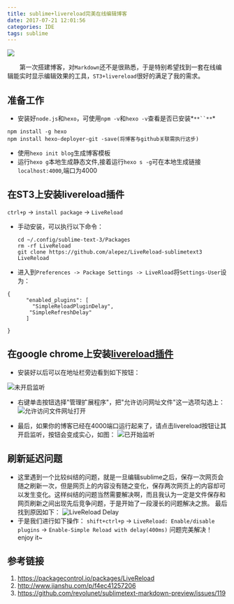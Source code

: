 ```yaml
---
title: sublime+livereload完美在线编辑博客
date: 2017-07-21 12:01:56
categories: IDE
tags: sublime
---
```


![](http://p158wkz8m.bkt.clouddn.com/sublime.jpeg)

&emsp;&emsp;第一次搭建博客，对`Markdown`还不是很熟悉，于是特别希望找到一套在线编辑能实时显示编辑效果的工具，`ST3+livereload`很好的满足了我的需求。
  <!-- more -->
## 准备工作
* 安装好`node.js`和`hexo`，可使用`npm -v`和`hexo -v`查看是否已安装*`**``**`*
```
npm install -g hexo
npm install hexo-deployer-git -save(将博客与github关联需执行这步)
```
* 使用`hexo init blog`生成博客模板
* 运行`hexo g`本地生成静态文件,接着运行`hexo s -g`可在本地生成链接`localhost:4000`,端口为4000

## 在ST3上安装livereload插件
`ctrl+p` -> `install package` -> `LiveReload`
* 手动安装，可以执行以下命令：
  ```
  cd ~/.config/sublime-text-3/Packages
  rm -rf LiveReload
  git clone https://github.com/alepez/LiveReload-sublimetext3 LiveReload
  ```
* 进入到`Preferences -> Package Settings -> LiveRload`将`Settings-User`设为：
```
{
      "enabled_plugins": [
      	"SimpleReloadPluginDelay",
       "SimpleRefreshDelay"
      ] 
     
}
```

## 在google chrome上安装[livereload插件](https://chrome.google.com/webstore/search/livereload?hl=zh-CN)
* 安装好以后可以在地址栏旁边看到如下按钮：

![](http://p158wkz8m.bkt.clouddn.com/livereload1.png "未开启监听")

* 右键单击按钮选择"管理扩展程序"，把"允许访问网址文件"这一选项勾选上：
  ![](http://p158wkz8m.bkt.clouddn.com/livereload2.png "允许访问文件网址打开")

* 最后，如果你的博客已经在4000端口运行起来了，请点击livereload按钮让其开启监听，按钮会变成实心，如图：
  ![](http://p158wkz8m.bkt.clouddn.com/livereload3.png "已开始监听")

## 刷新延迟问题
* 这里遇到一个比较纠结的问题，就是一旦编辑sublime之后，保存一次网页会随之刷新一次，但是网页上的内容没有随之变化，保存两次网页上的内容却可以发生变化。这样纠结的问题当然需要解决啊，而且我认为一定是文件保存和网页刷新之间出现先后竞争问题，于是开始了一段漫长的问题解决之旅。
  最后找到原因如下：
  ![](http://p158wkz8m.bkt.clouddn.com/simpleloaddelay.png "LiveReload Delay")
* 于是我们进行如下操作：
   `shift+ctrl+p` -> `LiveReload: Enable/disable plugins` -> `Enable-Simple Reload with delay(400ms)`
    问题完美解决！enjoy it~

## 参考链接
1. https://packagecontrol.io/packages/LiveReload
2. http://www.jianshu.com/p/f4ec41257206
3. https://github.com/revolunet/sublimetext-markdown-preview/issues/119
